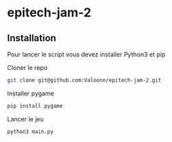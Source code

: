 # epitech-jam-2

## Installation

Pour lancer le script vous devez installer Python3 et pip

Cloner le repo

```bash
git clone git@github.com:Valoonn/epitech-jam-2.git
```

Installer pygame

```bash
pip install pygame
```

Lancer le jeu

```bash
python3 main.py
```
